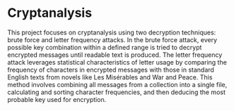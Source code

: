 # Cryptanalysis
This project focuses on cryptanalysis using two decryption techniques: brute force and letter frequency attacks. In the brute force attack, every possible key combination within a defined range is tried to decrypt encrypted messages until readable text is produced. The letter frequency attack leverages statistical characteristics of letter usage by comparing the frequency of characters in encrypted messages with those in standard English texts from novels like Les Misérables and War and Peace. This method involves combining all messages from a collection into a single file, calculating and sorting character frequencies, and then deducing the most probable key used for encryption.
